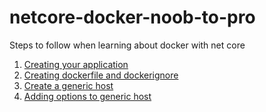 # netcore-docker-noob-to-pro

Steps to follow when learning about docker with net core

1. [Creating your application](Docs/00-CreatingYourApp.md)
2. [Creating dockerfile and dockerignore](Docs/01-DockerFileAndIgnore.md)
3. [Create a generic host](Docs/02-GenericHost.md)
4. [Adding options to generic host](Docs/03-Options.md)
